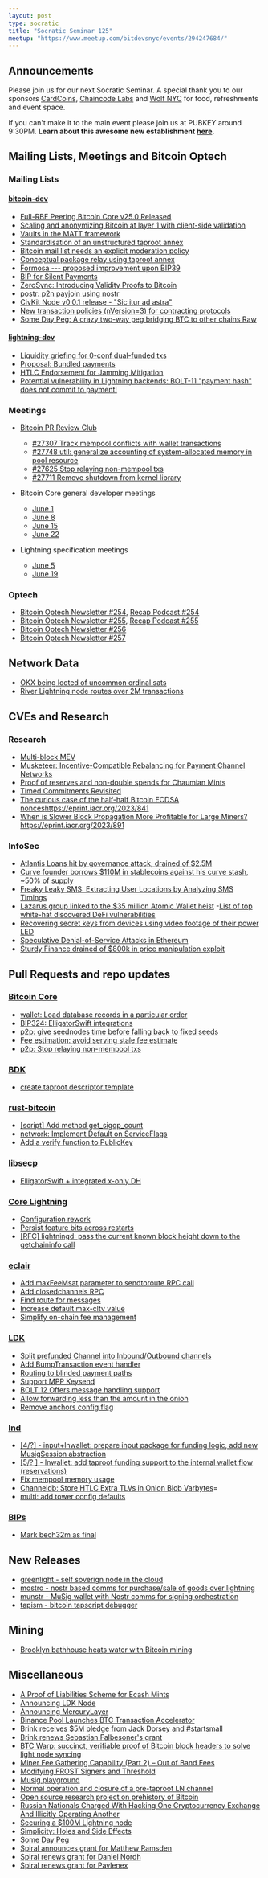 ```yaml
---
layout: post
type: socratic
title: "Socratic Seminar 125"
meetup: "https://www.meetup.com/bitdevsnyc/events/294247684/"
---
```


## Announcements
Please join us for our next Socratic Seminar. A special thank you to our sponsors [CardCoins](https://cardcoins.co), [Chaincode Labs](https://chaincode.com) and [Wolf NYC](https://wolfnyc.com) for food, refreshments and event space.

If you can't make it to the main event please join us at PUBKEY around 9:30PM. **Learn about this awesome new establishment [here](https://ny.eater.com/2022/12/13/23494423/pubkey-opening-manhattan-bitcoin-bar).**

## Mailing Lists, Meetings and Bitcoin Optech
### Mailing Lists
#### [bitcoin-dev](https://lists.linuxfoundation.org/pipermail/bitcoin-dev)
- [Full-RBF Peering Bitcoin Core v25.0 Released](https://lists.linuxfoundation.org/pipermail/bitcoin-dev/2023-June/021729.html)
- [Scaling and anonymizing Bitcoin at layer 1 with client-side validation](https://lists.linuxfoundation.org/pipermail/bitcoin-dev/2023-June/021732.html)
- [Vaults in the MATT framework](https://lists.linuxfoundation.org/pipermail/bitcoin-dev/2023-June/021730.html)
- [Standardisation of an unstructured taproot annex](https://lists.linuxfoundation.org/pipermail/bitcoin-dev/2023-June/021731.html)
- [Bitcoin mail list needs an explicit moderation policy](https://lists.linuxfoundation.org/pipermail/bitcoin-dev/2023-June/021733.html)
- [Conceptual package relay using taproot annex](https://lists.linuxfoundation.org/pipermail/bitcoin-dev/2023-June/021748.html)
- [Formosa --- proposed improvement upon BIP39](https://lists.linuxfoundation.org/pipermail/bitcoin-dev/2023-June/021749.html)
- [BIP for Silent Payments](https://lists.linuxfoundation.org/pipermail/bitcoin-dev/2023-June/021750.html)
- [ZeroSync: Introducing Validity Proofs to Bitcoin](https://lists.linuxfoundation.org/pipermail/bitcoin-dev/2023-June/021752.html)
- [postr: p2n payjoin using nostr](https://lists.linuxfoundation.org/pipermail/bitcoin-dev/2023-June/021760.html)
- [CivKit Node v0.0.1 release - "Sic itur ad astra"](https://lists.linuxfoundation.org/pipermail/bitcoin-dev/2023-June/021779.html)
- [New transaction policies (nVersion=3) for contracting protocols](https://lists.linuxfoundation.org/pipermail/bitcoin-dev/2023-June/021780.html)
- [Some Day Peg: A crazy two-way peg bridging BTC to other chains Raw](https://lists.linuxfoundation.org/pipermail/bitcoin-dev/2023-June/021781.html)


#### [lightning-dev](https://lists.linuxfoundation.org/pipermail/lightning-dev)
- [Liquidity griefing for 0-conf dual-funded txs](https://lists.linuxfoundation.org/pipermail/lightning-dev/2023-June/003974.html)
- [Proposal: Bundled payments](https://lists.linuxfoundation.org/pipermail/lightning-dev/2023-June/003977.html)
- [HTLC Endorsement for Jamming Mitigation](https://lists.linuxfoundation.org/pipermail/lightning-dev/2023-June/003984.html)
- [Potential vulnerability in Lightning backends: BOLT-11 "payment hash" does not commit to payment!](https://lists.linuxfoundation.org/pipermail/lightning-dev/2023-June/003983.html)

### Meetings
- [Bitcoin PR Review Club](https://bitcoincore.reviews)
    - [#27307 Track mempool conflicts with wallet transactions](https://bitcoincore.reviews/27307)
    - [#27748 util: generalize accounting of system-allocated memory in pool resource](https://bitcoincore.reviews/27748)
    - [#27625 Stop relaying non-mempool txs](https://bitcoincore.reviews/27625)
    - [#27711 Remove shutdown from kernel library](https://bitcoincore.reviews/27711)

- Bitcoin Core general developer meetings
    - [June 1](https://www.erisian.com.au/bitcoin-core-dev/log-2023-06-01.html#l-148)
    - [June 8](https://www.erisian.com.au/bitcoin-core-dev/log-2023-06-08.html#l-147)
    - [June 15](https://www.erisian.com.au/bitcoin-core-dev/log-2023-06-15.html#l-354)
    - [June 22](https://www.erisian.com.au/bitcoin-core-dev/log-2023-06-22.html#l-255)

- Lightning specification meetings
    - [June 5](https://github.com/lightning/bolts/issues/1085)
    - [June 19](https://github.com/lightning/bolts/issues/1088)

### Optech
- [Bitcoin Optech Newsletter #254](https://bitcoinops.org/en/newsletters/2023/06/07/), [Recap Podcast #254](https://bitcoinops.org/en/podcast/2023/06/08/)
- [Bitcoin Optech Newsletter #255](https://bitcoinops.org/en/newsletters/2023/06/14/), [Recap Podcast #255](https://bitcoinops.org/en/podcast/2023/06/15/)
- [Bitcoin Optech Newsletter #256](https://bitcoinops.org/en/newsletters/2023/06/21/)
- [Bitcoin Optech Newsletter #257](https://bitcoinops.org/en/newsletters/2023/06/28/)

## Network Data
- [OKX being looted of uncommon ordinal sats](https://twitter.com/mononautical/status/1666079581374230529)
- [River Lightning node routes over 2M transactions](https://twitter.com/River_LN/status/1670856573340774400)

## CVEs and Research
### Research
- [Multi-block MEV](https://arxiv.org/abs/2303.04430v2)
- [Musketeer: Incentive-Compatible Rebalancing for Payment Channel Networks](https://eprint.iacr.org/2023/938)
- [Proof of reserves and non-double spends for Chaumian Mints](https://arxiv.org/abs/2306.12783v2)
- [Timed Commitments Revisited](https://eprint.iacr.org/2023/977)
- [The curious case of the half-half Bitcoin ECDSA nonces](https://eprint.iacr.org/2023/841)https://eprint.iacr.org/2023/841
- [When is Slower Block Propagation More Profitable for Large Miners?](https://eprint.iacr.org/2023/891)https://eprint.iacr.org/2023/891

### InfoSec
- [Atlantis Loans hit by governance attack, drained of $2.5M](https://rekt.news/atlantis-loans-rekt/)
- [Curve founder borrows $110M in stablecoins against his curve stash, ~50% of supply](https://twitter.com/apes_prologue/status/1669121532356902913)
- [Freaky Leaky SMS: Extracting User Locations by Analyzing SMS Timings](https://arxiv.org/pdf/2306.07695.pdf)
- [Lazarus group linked to the $35 million Atomic Wallet heist](https://www.bleepingcomputer.com/news/security/lazarus-hackers-linked-to-the-35-million-atomic-wallet-heist/)
-[List of top white-hat discovered DeFi vulnerabilities](https://github.com/sirhashalot/SCV-List)
- [Recovering secret keys from devices using video footage of their power LED](https://www.nassiben.com/video-based-crypta)
- [Speculative Denial-of-Service Attacks in Ethereum](https://www.researchgate.net/publication/371641235_Speculative_Denial-of-Service_Attacks_in_Ethereum)
- [Sturdy Finance drained of $800k in price manipulation exploit](https://rekt.news/sturdy-rekt/)

## Pull Requests and repo updates
### [Bitcoin Core](https://github.com/bitcoin/bitcoin)
- [wallet: Load database records in a particular order](https://github.com/bitcoin/bitcoin/pull/24914)
- [BIP324: ElligatorSwift integrations](https://github.com/bitcoin/bitcoin/pull/27479)
- [p2p: give seednodes time before falling back to fixed seeds](https://github.com/bitcoin/bitcoin/pull/27577)
- [Fee estimation: avoid serving stale fee estimate ](https://github.com/bitcoin/bitcoin/pull/27622)
- [p2p: Stop relaying non-mempool txs](https://github.com/bitcoin/bitcoin/pull/27625)

### [BDK](https://github.com/bitcoindevkit/bdk)
- [create taproot descriptor template](https://github.com/bitcoindevkit/bdk/pull/840)

### [rust-bitcoin](https://github.com/rust-bitcoin/rust-bitcoin)
- [[script] Add method get_sigop_count](https://github.com/rust-bitcoin/rust-bitcoin/pull/1890)
- [network: Implement Default on ServiceFlags](https://github.com/rust-bitcoin/rust-bitcoin/pull/1900)
- [Add a verify function to PublicKey](https://github.com/rust-bitcoin/rust-bitcoin/pull/1911)

### [libsecp](https://github.com/bitcoin-core/secp256k1)
- [ElligatorSwift + integrated x-only DH](https://github.com/bitcoin-core/secp256k1/pull/1129)

### [Core Lightning](https://github.com/ElementsProject/lightning)
- [Configuration rework](https://github.com/ElementsProject/lightning/pull/6243)
- [Persist feature bits across restarts](https://github.com/ElementsProject/lightning/pull/6308)
- [[RFC] lightningd: pass the current known block height down to the getchaininfo call](https://github.com/ElementsProject/lightning/pull/6181)

### [eclair](https://github.com/ACINQ/eclair/)
- [Add maxFeeMsat parameter to sendtoroute RPC call](https://github.com/ACINQ/eclair/pull/2626)
- [Add closedchannels RPC](https://github.com/ACINQ/eclair/pull/2642)
- [Find route for messages](https://github.com/ACINQ/eclair/pull/2656)
- [Increase default max-cltv value](https://github.com/ACINQ/eclair/pull/2677)
- [Simplify on-chain fee management](https://github.com/ACINQ/eclair/pull/2696)

### [LDK](https://github.com/lightningdevkit/rust-lightning)
- [Split prefunded Channel into Inbound/Outbound channels](https://github.com/lightningdevkit/rust-lightning/pull/2077)
- [Add BumpTransaction event handler](https://github.com/lightningdevkit/rust-lightning/pull/2089)
- [Routing to blinded payment paths](https://github.com/lightningdevkit/rust-lightning/pull/2120)
- [Support MPP Keysend](https://github.com/lightningdevkit/rust-lightning/pull/2156)
- [BOLT 12 Offers message handling support](https://github.com/lightningdevkit/rust-lightning/pull/2294)
- [Allow forwarding less than the amount in the onion](https://github.com/lightningdevkit/rust-lightning/pull/2319)
- [Remove anchors config flag](https://github.com/lightningdevkit/rust-lightning/pull/2367)

### [lnd](https://github.com/lightningnetwork/lnd)
- [[4/?] - input+lnwallet: prepare input package for funding logic, add new MusigSession abstraction](https://github.com/lightningnetwork/lnd/pull/7340)
- [[5/? ] - lnwallet: add taproot funding support to the internal wallet flow (reservations)](https://github.com/lightningnetwork/lnd/pull/7344)
- [Fix mempool memory usage](https://github.com/lightningnetwork/lnd/pull/7767)
- [Channeldb: Store HTLC Extra TLVs in Onion Blob Varbytes](https://github.com/lightningnetwork/lnd/pull/7710)=
- [multi: add tower config defaults](https://github.com/lightningnetwork/lnd/pull/7771)

### [BIPs](https://github.com/bitcoin/bips)
- [Mark bech32m as final](https://github.com/bitcoin/bips/pull/1454)

## New Releases
- [greenlight - self soverign node in the cloud](https://github.com/Blockstream/greenlight)
- [mostro - nostr based comms for purchase/sale of goods over lightning](https://github.com/MostroP2P/mostro)
- [munstr - MuSig wallet with Nostr comms for signing orchestration](https://github.com/0xBEEFCAF3/munstr)
- [tapism - bitcoin tapscript debugger](https://github.com/halseth/tapsim)

## Mining
- [Brooklyn bathhouse heats water with Bitcoin mining](https://www.datacenterdynamics.com/en/news/brooklyn-bathhouse-heats-water-with-bitcoin-mining/)

## Miscellaneous
- [A Proof of Liabilities Scheme for Ecash Mints](https://gist.github.com/callebtc/ed5228d1d8cbaade0104db5d1cf63939)
- [Announcing LDK Node](https://lightningdevkit.org/blog/announcing-ldk-node/)
- [Announcing MercuryLayer](https://twitter.com/gregory_nico/status/1666795977137700866)
- [Binance Pool Launches BTC Transaction Accelerator](https://pool.binance.com/en/acceleration)
- [Brink receives $5M pledge from Jack Dorsey and #startsmall](https://twitter.com/bitcoinbrink/status/1669012369727537152)
- [Brink renews Sebastian Falbesoner's grant](https://brink.dev/blog/2023/06/20/bip324/)
- [BTC Warp: succinct, verifiable proof of Bitcoin block headers to solve light node syncing](https://blog.succinct.xyz/blog/btc-warp)
- [Miner Fee Gathering Capability (Part 2) – Out of Band Fees](https://blog.bitmex.com/miner-fee-gathering-capability-part-2-out-of-band-fees/)
- [Modifying FROST Signers and Threshold](https://gist.github.com/nickfarrow/64c2e65191cde6a1a47bbd4572bf8cf8)
- [Musig playground](https://supertestnet.github.io/musig-playground/)
- [Normal operation and closure of a pre-taproot LN channel](https://ellemouton.com/posts/normal-operation-pre-taproot/)
- [Open source research project on prehistory of Bitcoin](https://twitter.com/aaronvanw/status/1659935693890547712)
- [Russian Nationals Charged With Hacking One Cryptocurrency Exchange And Illicitly Operating Another](https://www.justice.gov/usao-sdny/pr/russian-nationals-charged-hacking-one-cryptocurrency-exchange-and-illicitly-operating)
- [Securing a $100M Lightning node](https://acinq.co/blog/securing-a-100M-lightning-node)
- [Simplicity: Holes and Side Effects](https://blog.blockstream.com/simplicity-holes-and-side-effects/)
- [Some Day Peg](https://gist.github.com/RobinLinus/1102fce176f3b5466180addac5d26313)
- [Spiral announces grant for Matthew Ramsden](https://twitter.com/spiralbtc/status/1671917963526520833)
- [Spiral renews grant for Daniel Nordh](https://twitter.com/spiralbtc/status/1673741459604881420)
- [Spiral renews grant for Pavlenex](https://twitter.com/spiralbtc/status/1672276639282069504)
